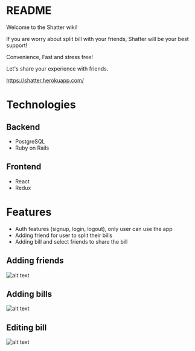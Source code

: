 # README
Welcome to the Shatter wiki!

If you are worry about split bill with your friends, Shatter will be your best support!

Convenience, Fast and stress free!

Let's share your experience with friends.

https://shatter.herokuapp.com/

# Technologies
## Backend
* PostgreSQL
* Ruby on Rails

## Frontend
* React
* Redux

# Features
* Auth features (signup, login, logout), only user can use the app
* Adding friend for user to split their bills
* Adding bill and select friends to share the bill

## Adding friends
![alt text](https://github.com/pockyhao518/Shatter/blob/main/app/assets/images/add_friend.gif)

## Adding bills
![alt text](https://github.com/pockyhao518/Shatter/blob/main/app/assets/images/add_bill.gif)

## Editing bill
![alt text](https://github.com/pockyhao518/Shatter/blob/main/app/assets/images/edit_bill.gif)
